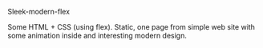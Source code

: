 Sleek-modern-flex

Some HTML + CSS (using flex). 
Static, one page from simple web site with some animation inside and interesting modern design.

